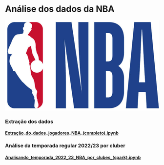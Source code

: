 # Análise dos dados da NBA

![NBA](https://github.com/njocimar28/nba/blob/e3d0b1e973fe0545af1ba89b040b77ef3f0661ea/NBA-logo-white-background.png)

### Extração dos dados
#### [Extração_do_dados_jogadores_NBA_(completo).ipynb](https://github.com/njocimar28/nba/blob/e3d0b1e973fe0545af1ba89b040b77ef3f0661ea/Extra%C3%A7%C3%A3o_do_dados_jogadores_NBA_(completo).ipynb)

### Análise da temporada regular 2022/23 por cluber
#### [Analisando_temporada_2022_23_NBA_por_clubes_(spark).ipynb](https://github.com/njocimar28/nba/blob/e3d0b1e973fe0545af1ba89b040b77ef3f0661ea/Analisando_temporada_2022_23_NBA_por_clubes_(spark).ipynb)
